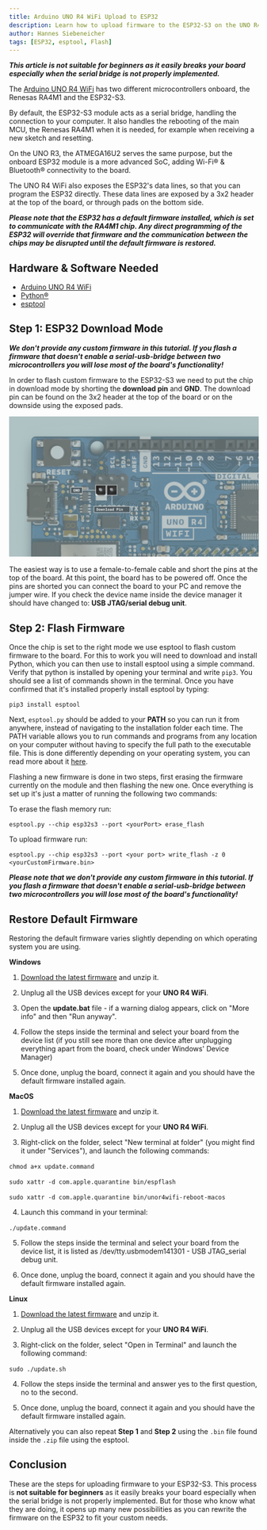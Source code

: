 ```yaml
---
title: Arduino UNO R4 WiFi Upload to ESP32
description: Learn how to upload firmware to the ESP32-S3 on the UNO R4 WiFi
author: Hannes Siebeneicher
tags: [ESP32, esptool, Flash]
---
```


***This article is not suitable for beginners as it easily breaks your board especially when the serial bridge is not properly implemented.***

The [Arduino UNO R4 WiFi](/hardware/uno-r4-wifi) has two different microcontrollers onboard, the Renesas RA4M1 and the ESP32-S3.

By default, the ESP32-S3 module acts as a serial bridge, handling the connection to your computer. It also handles the rebooting of the main MCU, the Renesas RA4M1 when it is needed, for example when receiving a new sketch and resetting.

On the UNO R3, the ATMEGA16U2 serves the same purpose, but the onboard ESP32 module is a more advanced SoC, adding Wi-Fi® & Bluetooth® connectivity to the board.

The UNO R4 WiFi also exposes the ESP32's data lines, so that you can program the ESP32 directly. These data lines are exposed by a 3x2 header at the top of the board, or through pads on the bottom side.

***Please note that the ESP32 has a default firmware installed, which is set to communicate with the RA4M1 chip. Any direct programming of the ESP32 will override that firmware and the communication between the chips may be disrupted until the default firmware is restored.***

## Hardware & Software Needed

- [Arduino UNO R4 WiFi](/hardware/uno-r4-wifi)
- [Python®](https://www.python.org/downloads/)
- [esptool](https://docs.espressif.com/projects/esptool/en/latest/esp32/)

## Step 1: ESP32 Download Mode

***We don't provide any custom firmware in this tutorial. If you flash a firmware that doesn't enable a serial-usb-bridge between two microcontrollers you will lose most of the board's functionality!***

In order to flash custom firmware to the ESP32-S3 we need to put the chip in download mode by shorting the **download pin** and **GND**. The download pin can be found on the 3x2 header at the top of the board or on the downside using the exposed pads.

![ESP32-S3 download pin](./assets/esp32-data-pins.png)

The easiest way is to use a female-to-female cable and short the pins at the top of the board. At this point, the board has to be powered off. Once the pins are shorted you can connect the board to your PC and remove the jumper wire. If you check the device name inside the device manager it should have changed to: **USB JTAG/serial debug unit**.

## Step 2: Flash Firmware

Once the chip is set to the right mode we use esptool to flash custom firmware to the board. For this to work you will need to download and install Python, which you can then use to install esptool using a simple command. Verify that python is installed by opening your terminal and write ``pip3``. You should see a list of commands shown in the terminal. Once you have confirmed that it's installed properly install esptool by typing:

```
pip3 install esptool
```

Next, `esptool.py` should be added to your **PATH** so you can run it from anywhere, instead of navigating to the installation folder each time. The PATH variable allows you to run commands and programs from any location on your computer without having to specify the full path to the executable file. This is done differently depending on your operating system, you can read more about it [here](https://learn.sparkfun.com/tutorials/configuring-the-path-system-variable/all). 

Flashing a new firmware is done in two steps, first erasing the firmware currently on the module and then flashing the new one. Once everything is set up it's just a matter of running the following two commands:

To erase the flash memory run:
```
esptool.py --chip esp32s3 --port <yourPort> erase_flash
```

To upload firmware run:
```
esptool.py --chip esp32s3 --port <your port> write_flash -z 0 <yourCustomFirmware.bin>
```

***Please note that we don't provide any custom firmware in this tutorial. If you flash a firmware that doesn't enable a serial-usb-bridge between two microcontrollers you will lose most of the board's functionality!***

## Restore Default Firmware

Restoring the default firmware varies slightly depending on which operating system you are using. 

**Windows**

1. [Download the latest firmware](https://github.com/arduino/uno-r4-wifi-usb-bridge/releases/download/0.2.0/unor4wifi-update-windows.zip) and unzip it.

2. Unplug all the USB devices except for your **UNO R4 WiFi**.

3. Open the **update.bat** file - if a warning dialog appears, click on "More info" and then "Run anyway".

4. Follow the steps inside the terminal and select your board from the device list (if you still see more than one device after unplugging everything apart from the board, check under Windows' Device Manager)

5. Once done, unplug the board, connect it again and you should have the default firmware installed again.

**MacOS**

1. [Download the latest firmware](https://github.com/arduino/uno-r4-wifi-usb-bridge/releases/download/0.2.0/unor4wifi-update-macos.zip) and unzip it.

2. Unplug all the USB devices except for your **UNO R4 WiFi**.

3. Right-click on the folder, select "New terminal at folder" (you might find it under "Services"), and launch the following commands:

``
chmod a+x update.command
``

``
sudo xattr -d com.apple.quarantine bin/espflash
``

``
sudo xattr -d com.apple.quarantine bin/unor4wifi-reboot-macos
``

4. Launch this command in your terminal:

``
./update.command
``

5. Follow the steps inside the terminal and select your board from the device list, it is listed as
/dev/tty.usbmodem141301 - USB JTAG_serial debug unit.

6. Once done, unplug the board, connect it again and you should have the default firmware installed again.

**Linux**

1. [Download the latest firmware](https://github.com/arduino/uno-r4-wifi-usb-bridge/releases/download/0.2.0/unor4wifi-update-linux.zip) and unzip it.

2. Unplug all the USB devices except for your **UNO R4 WiFi**.

3. Right-click on the folder, select "Open in Terminal" and launch the following command:

``
sudo ./update.sh
``

4. Follow the steps inside the terminal and answer yes to the first question, no to the second.

5. Once done, unplug the board, connect it again and you should have the default firmware installed again.

Alternatively you can also repeat **Step 1** and **Step 2** using the ``.bin`` file found inside the ``.zip`` file using the esptool.

## Conclusion

These are the steps for uploading firmware to your ESP32-S3. This process is **not suitable for beginners** as it easily breaks your board especially when the serial bridge is not properly implemented. But for those who know what they are doing, it opens up many new possibilities as you can rewrite the firmware on the ESP32 to fit your custom needs.
